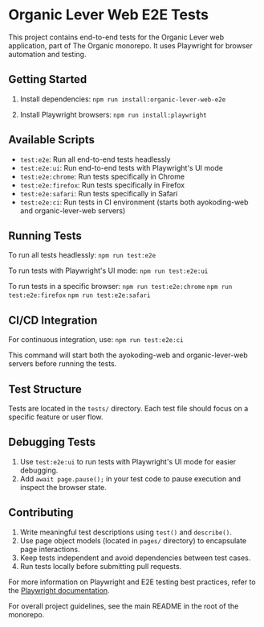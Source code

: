 # Organic Lever Web E2E Tests

This project contains end-to-end tests for the Organic Lever web application, part of The Organic monorepo. It uses Playwright for browser automation and testing.

## Getting Started

1. Install dependencies:
   `npm run install:organic-lever-web-e2e`

2. Install Playwright browsers:
   `npm run install:playwright`

## Available Scripts

- `test:e2e`: Run all end-to-end tests headlessly
- `test:e2e:ui`: Run end-to-end tests with Playwright's UI mode
- `test:e2e:chrome`: Run tests specifically in Chrome
- `test:e2e:firefox`: Run tests specifically in Firefox
- `test:e2e:safari`: Run tests specifically in Safari
- `test:e2e:ci`: Run tests in CI environment (starts both ayokoding-web and organic-lever-web servers)

## Running Tests

To run all tests headlessly:
`npm run test:e2e`

To run tests with Playwright's UI mode:
`npm run test:e2e:ui`

To run tests in a specific browser:
`npm run test:e2e:chrome`
`npm run test:e2e:firefox`
`npm run test:e2e:safari`

## CI/CD Integration

For continuous integration, use:
`npm run test:e2e:ci`

This command will start both the ayokoding-web and organic-lever-web servers before running the tests.

## Test Structure

Tests are located in the `tests/` directory. Each test file should focus on a specific feature or user flow.

## Debugging Tests

1. Use `test:e2e:ui` to run tests with Playwright's UI mode for easier debugging.
2. Add `await page.pause();` in your test code to pause execution and inspect the browser state.

## Contributing

1. Write meaningful test descriptions using `test()` and `describe()`.
2. Use page object models (located in `pages/` directory) to encapsulate page interactions.
3. Keep tests independent and avoid dependencies between test cases.
4. Run tests locally before submitting pull requests.

For more information on Playwright and E2E testing best practices, refer to the [Playwright documentation](https://playwright.dev/docs/intro).

For overall project guidelines, see the main README in the root of the monorepo.
